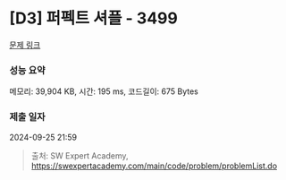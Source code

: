 # [D3] 퍼펙트 셔플 - 3499 

[문제 링크](https://swexpertacademy.com/main/code/problem/problemDetail.do?contestProbId=AWGsRbk6AQIDFAVW) 

### 성능 요약

메모리: 39,904 KB, 시간: 195 ms, 코드길이: 675 Bytes

### 제출 일자

2024-09-25 21:59



> 출처: SW Expert Academy, https://swexpertacademy.com/main/code/problem/problemList.do